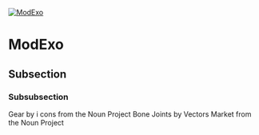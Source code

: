 [![ModExo](https://biopmr.github.io/images/logo/modexo.svg)](https://biopmr.github.io/images/logo/modexo.svg)

# ModExo

## Subsection

### Subsubsection


Gear by i cons from the Noun Project
Bone Joints by Vectors Market from the Noun Project

